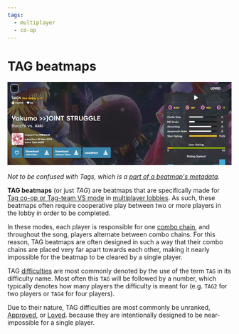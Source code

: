 ```yaml
---
tags:
  - multiplayer
  - co-op
---
```


# TAG beatmaps

![An example of a TAG beatmap](img/tag-beatmap-example.png "An example of a TAG beatmap")

*Not to be confused with Tags, which is a [part of a beatmap's metadata](/wiki/Client/Beatmap_editor/Song_setup).*

**TAG beatmaps** (or just *TAG*) are beatmaps that are specifically made for [Tag co-op or Tag-team VS mode](/wiki/Client/Interface/Multiplayer#tag-co-op-/-tag-team-vs) in [multiplayer lobbies]((/wiki/Client/Interface/Multiplayer)). As such, these beatmaps often require cooperative play between two or more players in the lobby in order to be completed.

In these modes, each player is responsible for one [combo chain](/wiki/Beatmapping/Combo), and throughout the song, players alternate between combo chains. For this reason, TAG beatmaps are often designed in such a way that their combo chains are placed very far apart towards each other, making it nearly impossible for the beatmap to be cleared by a single player.

TAG [difficulties](/wiki/Beatmap/Difficulty) are most commonly denoted by the use of the term `TAG` in its difficulty name. Most often this `TAG` will be followed by a number, which typically denotes how many players the difficulty is meant for (e.g. `TAG2` for two players or `TAG4` for four players).

Due to their nature, TAG difficulties are most commonly be unranked, [Approved](/wiki/Beatmap/Category#loved), or [Loved](/wiki/Beatmap/Category#loved). because they are intentionally designed to be near-impossible for a single player.
